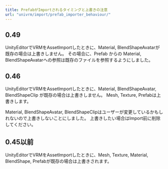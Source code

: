 ```yaml
---
title: PrefabがImportされるタイミングと上書きの注意
url: "univrm/import/prefab_importer_behaviour/"
---
```


## 0.49

UnityEditorでVRMをAssetImportしたときに、Material, BlendShapeAvatarが既存の場合は上書きしません。
その場合に、Prefab からの Material, BlendShapeAvatarへの参照は既存のファイルを参照するようにしました。

## 0.46

UnityEditorでVRMをAssetImportしたときに、Material, BlendShapeAvatar, BlendShapeClip が既存の場合は上書きしません。
Mesh, Texture, Prefabは上書きします。

Material, BlendShapeAvatar, BlendShapeClipはユーザーが変更しているかもしれないので上書きしないことにしました。
上書きしたい場合はImport前に削除してください。

## 0.45以前

UnityEditorでVRMをAssetImportしたときに、Mesh, Texture, Material, BlendShape, Prefabが既存の場合は上書きされます。
